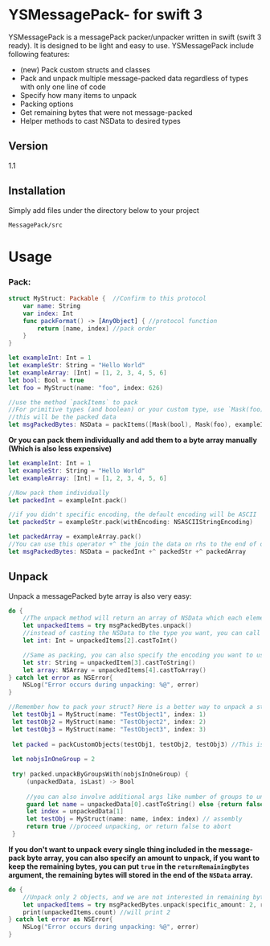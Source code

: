 # YSMessagePack- for swift 3

YSMessagePack is a messagePack packer/unpacker written in swift (swift 3 ready). It is designed to be light and easy to use. YSMessagePack include following features:

- (new) Pack custom structs and classes
- Pack and unpack multiple message-packed data regardless of types with only one line of code
- Specify how many items to unpack
- Packing options
- Get remaining bytes that were not message-packed
- Helper methods to cast NSData to desired types

## Version
 1.1

## Installation

Simply add files under the directory below to your project
                                                                                  

```url
MessagePack/src
```


# Usage 
### Pack:



```swift
struct MyStruct: Packable {  //Confirm to this protocol
    var name: String
    var index: Int
    func packFormat() -> [AnyObject] { //protocol function
        return [name, index] //pack order
    }
}

let exampleInt: Int = 1
let exampleStr: String = "Hello World"
let exampleArray: [Int] = [1, 2, 3, 4, 5, 6]
let bool: Bool = true
let foo = MyStruct(name: "foo", index: 626)

//use the method `packItems` to pack 
//For primitive types (and boolean) or your custom type, use `Mask(foo)` in the array
//this will be the packed data
let msgPackedBytes: NSData = packItems([Mask(bool), Mask(foo), exampleInt, exampleStr, exampleArray]) 
```

**Or you can pack them individually and add them to a byte array manually (Which is also less expensive)**

```swift
let exampleInt: Int = 1
let exampleStr: String = "Hello World"
let exampleArray: [Int] = [1, 2, 3, 4, 5, 6]

//Now pack them individually
let packedInt = exampleInt.pack()

//if you didn't specific encoding, the default encoding will be ASCII
let packedStr = exampleStr.pack(withEncoding: NSASCIIStringEncoding) 

let packedArray = exampleArray.pack()
//You can use this operator +^ the join the data on rhs to the end of data on lhs
let msgPackedBytes: NSData = packedInt +^ packedStr +^ packedArray
```
## Unpack
Unpack a messagePacked byte array is also very easy:

```swift
do {
    //The unpack method will return an array of NSData which each element is an unpacked object
    let unpackedItems = try msgPackedBytes.unpack()
    //instead of casting the NSData to the type you want, you can call these `.castTo..` methods to do the job for you
    let int: Int = unpackedItems[2].castToInt()

    //Same as packing, you can also specify the encoding you want to use, default is ASCII
    let str: String = unpackedItem[3].castToString() 
    let array: NSArray = unpackedItems[4].castToArray() 
} catch let error as NSError{
    NSLog("Error occurs during unpacking: %@", error)
}

//Remember how to pack your struct? Here is a better way to unpack a stream of bytes formatted in specific format
 let testObj1 = MyStruct(name: "TestObject1", index: 1)
 let testObj2 = MyStruct(name: "TestObject2", index: 2)
 let testObj3 = MyStruct(name: "TestObject3", index: 3)
 
 let packed = packCustomObjects(testObj1, testObj2, testObj3) //This is an other method that can pack your own struct easier
 
 let nobjsInOneGroup = 2
 
 try! packed.unpackByGroupsWith(nobjsInOneGroup) {
     (unpackedData, isLast) -> Bool
     
     //you can also involve additional args like number of groups to unpack
     guard let name = unpackedData[0].castToString() else {return false} //abort unpacking hen something wrong
     let index = unpackedData[1]
     let testObj = MyStruct(name: name, index: index) // assembly      
     return true //proceed unpacking, or return false to abort
 } 

```


**If you don't want to unpack every single thing included in the message-pack byte array, you can also specify an amount to unpack, if you want to keep the remaining bytes, you can put `true` in the `returnRemainingBytes` argument, the remaining bytes will stored in the end of the `NSData` array.**

```swift
do {
    //Unpack only 2 objects, and we are not interested in remaining bytes
    let unpackedItems = try msgPackedBytes.unpack(specific_amount: 2, returnRemainingBytes: false)
    print(unpackedItems.count) //will print 2
} catch let error as NSError{
    NSLog("Error occurs during unpacking: %@", error)
}
```


